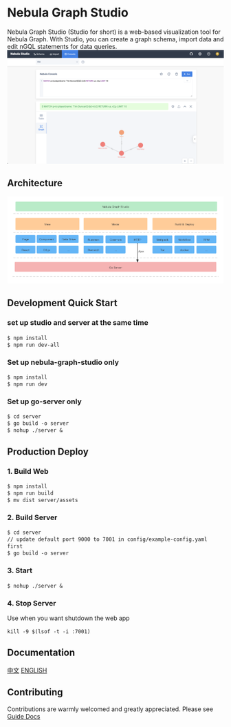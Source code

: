 # Nebula Graph Studio
Nebula Graph Studio (Studio for short) is a web-based visualization tool for Nebula Graph. With Studio, you can create a graph schema, import data and edit nGQL statements for data queries.
![](./introduction.png)

## Architecture
![](architecture.png)

## Development Quick Start

### set up studio and server at the same time
```
$ npm install
$ npm run dev-all
```

### Set up nebula-graph-studio only
```
$ npm install
$ npm run dev
```
### Set up go-server only
```
$ cd server
$ go build -o server
$ nohup ./server &
```

## Production Deploy

### 1. Build Web
```
$ npm install
$ npm run build
$ mv dist server/assets
```

### 2. Build Server
```
$ cd server
// update default port 9000 to 7001 in config/example-config.yaml first
$ go build -o server
```

### 3. Start
```
$ nohup ./server &
```

### 4. Stop Server
Use when you want shutdown the web app
```
kill -9 $(lsof -t -i :7001)
```

## Documentation 
[中文](https://docs.nebula-graph.com.cn/3.1.0/nebula-studio/about-studio/st-ug-what-is-graph-studio/)
[ENGLISH](https://https://docs.nebula-graph.io/3.1.0/nebula-studio/about-studio/st-ug-what-is-graph-studio/)

## Contributing
Contributions are warmly welcomed and greatly appreciated. Please see [Guide Docs](https://github.com/vesoft-inc/nebula-studio/blob/master/CONTRIBUTING.md) 